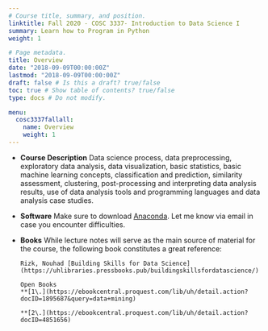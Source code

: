 ```yaml
---
# Course title, summary, and position.
linktitle: Fall 2020 - COSC 3337- Introduction to Data Science I
summary: Learn how to Program in Python
weight: 1

# Page metadata.
title: Overview
date: "2018-09-09T00:00:00Z"
lastmod: "2018-09-09T00:00:00Z"
draft: false # Is this a draft? true/false
toc: true # Show table of contents? true/false
type: docs # Do not modify.

menu:
  cosc3337fallall:
    name: Overview
    weight: 1
---
```


*  **Course Description** 
 Data science process, data preprocessing, exploratory data analysis, data visualization, basic statistics, basic machine learning concepts, classification and prediction, similarity assessment, clustering, post-processing and interpreting data analysis results, use of data analysis tools and programming languages and data analysis case studies.

 *  **Software**
 Make sure to download [Anaconda]( https://repo.anaconda.com/). Let me know via email in case you encounter difficulties.

 *  **Books**
 While lecture notes will serve as the main source of material for the course, the following book constitutes a great reference:

        Rizk, Nouhad [Building Skills for Data Science](https://uhlibraries.pressbooks.pub/buildingskillsfordatascience/)

        Open Books
        **[1\.](https://ebookcentral.proquest.com/lib/uh/detail.action?docID=1895687&query=data+mining) 

        **[2\.](https://ebookcentral.proquest.com/lib/uh/detail.action?docID=4851656)
